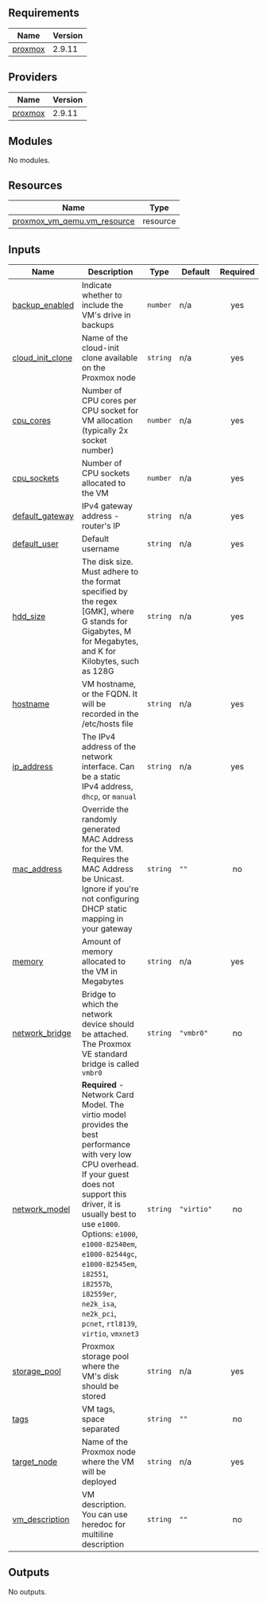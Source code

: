 ## Requirements

| Name | Version |
|------|---------|
| <a name="requirement_proxmox"></a> [proxmox](#requirement\_proxmox) | 2.9.11 |

## Providers

| Name | Version |
|------|---------|
| <a name="provider_proxmox"></a> [proxmox](#provider\_proxmox) | 2.9.11 |

## Modules

No modules.

## Resources

| Name | Type |
|------|------|
| [proxmox_vm_qemu.vm_resource](https://registry.terraform.io/providers/telmate/proxmox/2.9.11/docs/resources/vm_qemu) | resource |

## Inputs

| Name | Description | Type | Default | Required |
|------|-------------|------|---------|:--------:|
| <a name="input_backup_enabled"></a> [backup\_enabled](#input\_backup\_enabled) | Indicate whether to include the VM's drive in backups | `number` | n/a | yes |
| <a name="input_cloud_init_clone"></a> [cloud\_init\_clone](#input\_cloud\_init\_clone) | Name of the cloud-init clone available on the Proxmox node | `string` | n/a | yes |
| <a name="input_cpu_cores"></a> [cpu\_cores](#input\_cpu\_cores) | Number of CPU cores per CPU socket for VM allocation (typically 2x socket number) | `number` | n/a | yes |
| <a name="input_cpu_sockets"></a> [cpu\_sockets](#input\_cpu\_sockets) | Number of CPU sockets allocated to the VM | `number` | n/a | yes |
| <a name="input_default_gateway"></a> [default\_gateway](#input\_default\_gateway) | IPv4 gateway address - router's IP | `string` | n/a | yes |
| <a name="input_default_user"></a> [default\_user](#input\_default\_user) | Default username | `string` | n/a | yes |
| <a name="input_hdd_size"></a> [hdd\_size](#input\_hdd\_size) | The disk size. Must adhere to the format specified by the regex [GMK], where G stands for Gigabytes, M for Megabytes, and K for Kilobytes, such as 128G | `string` | n/a | yes |
| <a name="input_hostname"></a> [hostname](#input\_hostname) | VM hostname, or the FQDN. It will be recorded in the /etc/hosts file | `string` | n/a | yes |
| <a name="input_ip_address"></a> [ip\_address](#input\_ip\_address) | The IPv4 address of the network interface. Can be a static IPv4 address, `dhcp`, or `manual` | `string` | n/a | yes |
| <a name="input_mac_address"></a> [mac\_address](#input\_mac\_address) | Override the randomly generated MAC Address for the VM. Requires the MAC Address be Unicast. Ignore if you're not configuring DHCP static mapping in your gateway | `string` | `""` | no |
| <a name="input_memory"></a> [memory](#input\_memory) | Amount of memory allocated to the VM in Megabytes | `string` | n/a | yes |
| <a name="input_network_bridge"></a> [network\_bridge](#input\_network\_bridge) | Bridge to which the network device should be attached. The Proxmox VE standard bridge is called `vmbr0` | `string` | `"vmbr0"` | no |
| <a name="input_network_model"></a> [network\_model](#input\_network\_model) | **Required** - Network Card Model. The virtio model provides the best performance with very low CPU overhead. <br>  If your guest does not support this driver, it is usually best to use `e1000`. <br>  Options: `e1000`, `e1000-82540em`, `e1000-82544gc`, `e1000-82545em`, `i82551`, <br>  `i82557b`, `i82559er`, `ne2k_isa`, `ne2k_pci`, `pcnet`, `rtl8139`, `virtio`, `vmxnet3` | `string` | `"virtio"` | no |
| <a name="input_storage_pool"></a> [storage\_pool](#input\_storage\_pool) | Proxmox storage pool where the VM's disk should be stored | `string` | n/a | yes |
| <a name="input_tags"></a> [tags](#input\_tags) | VM tags, space separated | `string` | `""` | no |
| <a name="input_target_node"></a> [target\_node](#input\_target\_node) | Name of the Proxmox node where the VM will be deployed | `string` | n/a | yes |
| <a name="input_vm_description"></a> [vm\_description](#input\_vm\_description) | VM description. You can use heredoc for multiline description | `string` | `""` | no |

## Outputs

No outputs.
